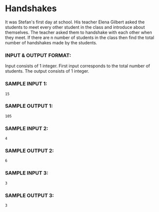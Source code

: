 # Handshakes

It was Stefan's first day at school. His teacher Elena Gilbert
asked the students to meet every other student in the class and
introduce about themselves. The teacher asked them to handshake
with each other when they meet. If there are n number of students
in the class then find the total number of handshakes made by the students.

### INPUT & OUTPUT FORMAT:

Input consists of 1 integer. First input corresponds to the total
number of students. The output consists of 1 integer.

### SAMPLE INPUT 1:

```
15
```

### SAMPLE OUTPUT 1:

```
105
```

### SAMPLE INPUT 2:

```
4
```

### SAMPLE OUTPUT 2:

```
6
```

### SAMPLE INPUT 3:

```
3
```

### SAMPLE OUTPUT 3:

```
3
```
